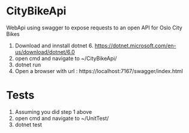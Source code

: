 # CityBikeApi

WebApi using swagger to expose requests to an open API for Oslo City Bikes

1. Download and innstall dotnet 6. https://dotnet.microsoft.com/en-us/download/dotnet/6.0
2. open cmd and navigate to ~/CityBikeApi/
3. dotnet run
4. Open a browser with url : https://localhost:7167/swagger/index.html


# Tests
1. Assuming you did step 1 above
2. open cmd and navigate to ~/UnitTest/
3. dotnet test
